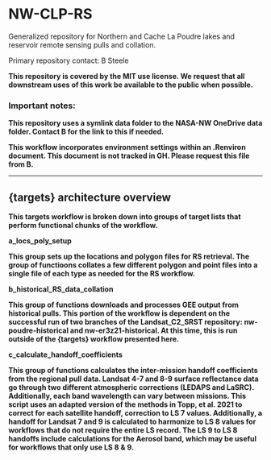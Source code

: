 # NW-CLP-RS

Generalized repository for Northern and Cache La Poudre lakes and reservoir 
remote sensing pulls and collation.

Primary repository contact: B Steele <b dot steele at colostate dot edu>

This repository is covered by the MIT use license. We request that all 
downstream uses of this work be available to the public when possible.

### Important notes:

This repository uses a symlink data folder to the NASA-NW OneDrive data folder. 
Contact B for the link to this if needed.

This workflow incorporates environment settings within an .Renviron document. 
This document is not tracked in GH. Please request this file from B.

------------------------------------------------------------------------

## {targets} architecture overview

This targets workflow is broken down into groups of target lists that perform 
functional chunks of the workflow.

__a_locs_poly_setup__

This group sets up the locations and polygon files 
for RS retrieval. The group of functioons collates a few different polygon and 
point files into a single file of each type as needed for the RS workflow.

__b_historical_RS_data_collation__

This group of functions downloads and 
processes GEE output from historical pulls. This portion of the workflow is 
dependent on the successful run of two branches of the Landsat_C2_SRST 
repository: nw-poudre-historical and nw-er3z21-historical. At this time, this 
is run outside of the {targets} workflow presented here.

__c_calculate_handoff_coefficients__

This group of functions calculates the inter-mission handoff coefficients from 
the regional pull data. Landsat 4-7 and 8-9 surface reflectance data go through 
two different atmospheric corrections (LEDAPS and LaSRC). Additionally, each 
band wavelength can vary between missions. This script uses an adapted version 
of the methods in Topp, et al. 2021 to correct for each satellite handoff, 
correction to LS 7 values. Additionally, a handoff for Landsat 7 and 9 is 
calculated to harmonize to LS 8 values for workflows that do not require the 
entire LS record. The LS 9 to LS 8 handoffs include calculations for the Aerosol 
band, which may be useful for workflows that only use LS 8 & 9.
